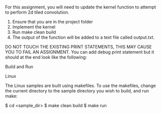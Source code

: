 For this assignment, you will need to update the kernel function to attempt to perform 2d tiled convolution.

1. Ensure that you are in the project folder
2. Implement the  kernel
3. Run make clean build
4. The output of the function will be added to a text file called output.txt.


DO NOT TOUCH THE EXISTING PRINT STATEMENTS, THIS MAY CAUSE YOU TO FAIL AN ASSIGNMENT. You can add debug print statement but it should at the end look like the following:

Build and Run

Linux

The Linux samples are built using makefiles. To use the makefiles, change the current directory to the sample directory you wish to build, and run make:

$ cd <sample_dir>
$ make clean build
$ make run